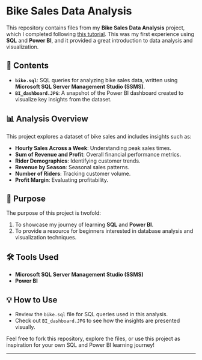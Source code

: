 # Bike Sales Data Analysis  

This repository contains files from my **Bike Sales Data Analysis** project, which I completed following [this tutorial](https://www.youtube.com/watch?v=jdGJWloo-OU&t=18s). This was my first experience using **SQL** and **Power BI**, and it provided a great introduction to data analysis and visualization.  

## 📂 Contents  

- **`bike.sql`**: SQL queries for analyzing bike sales data, written using **Microsoft SQL Server Management Studio (SSMS)**.  
- **`BI_dashboard.JPG`**: A snapshot of the Power BI dashboard created to visualize key insights from the dataset.  

## 📊 Analysis Overview  

This project explores a dataset of bike sales and includes insights such as:  
- **Hourly Sales Across a Week**: Understanding peak sales times.  
- **Sum of Revenue and Profit**: Overall financial performance metrics.  
- **Rider Demographics**: Identifying customer trends.  
- **Revenue by Season**: Seasonal sales patterns.  
- **Number of Riders**: Tracking customer volume.  
- **Profit Margin**: Evaluating profitability.  

## 🎯 Purpose  

The purpose of this project is twofold:  
1. To showcase my journey of learning **SQL** and **Power BI**.  
2. To provide a resource for beginners interested in database analysis and visualization techniques.  

## 🛠️ Tools Used  

- **Microsoft SQL Server Management Studio (SSMS)**  
- **Power BI**  

## 💡 How to Use  

- Review the `bike.sql` file for SQL queries used in this analysis.  
- Check out `BI_dashboard.JPG` to see how the insights are presented visually.  

Feel free to fork this repository, explore the files, or use this project as inspiration for your own SQL and Power BI learning journey!  

---  
